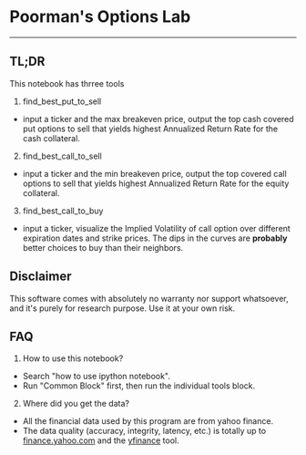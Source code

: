 # Poorman's Options Lab
---

## TL;DR

This notebook has thrree tools
1. find_best_put_to_sell
  - input a ticker and the max breakeven price, output the top cash covered put options to sell that yields highest Annualized Return Rate for the cash collateral. 
2. find_best_call_to_sell
  - input a ticker and the min breakeven price, output the top covered call options to sell that yields highest Annualized Return Rate for the equity collateral.
3. find_best_call_to_buy
  - input a ticker, visualize the Implied Volatility of call option over different expiration dates and strike prices. The dips in the curves are **probably** better choices to buy than their neighbors.

## Disclaimer

This software comes with absolutely no warranty nor support whatsoever, and it's purely for research purpose. Use it at your own risk.

## FAQ

1. How to use this notebook? 
  - Search "how to use ipython notebook". 
  - Run "Common Block" first, then run the individual tools block.
2. Where did you get the data? 
  - All the financial data used by this program are from yahoo finance. 
  - The data quality (accuracy, integrity, latency, etc.) is totally up to [finance.yahoo.com](https://finance.yahoo.com/) and the [yfinance](https://pypi.org/project/yfinance/) tool.
